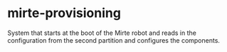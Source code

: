 # mirte-provisioning
System that starts at the boot of the Mirte robot and reads in the configuration from the second partition and configures the components.